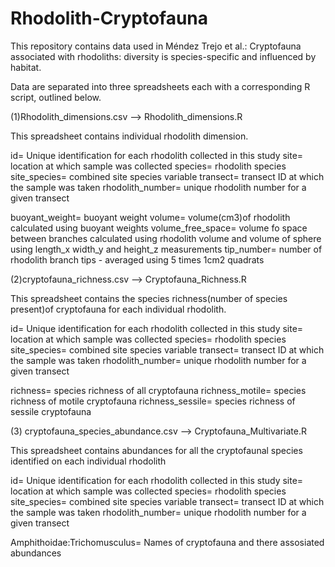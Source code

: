 # Rhodolith-Cryptofauna

This repository contains data used in Méndez Trejo et al.: Cryptofauna associated with rhodoliths: diversity is species-specific and influenced by habitat.

Data are separated into three spreadsheets each with a corresponding R script, outlined below.


(1)Rhodolith_dimensions.csv --> Rhodolith_dimensions.R

This spreadsheet contains individual rhodolith dimension.

id= Unique identification for each rhodolith collected in this study
site= location at which sample was collected
species= rhodolith species
site_species= combined site species variable
transect= transect ID at which the sample was taken
rhodolith_number= unique rhodolith number for a given transect

buoyant_weight= buoyant weight
volume= volume(cm3)of rhodolith calculated using buoyant weights
volume_free_space= volume fo space between branches calculated using rhodolith volume and volume of sphere using length_x width_y and height_z measurements
tip_number= number of rhodolith branch tips - averaged using 5 times 1cm2 quadrats



(2)cryptofauna_richness.csv --> Cryptofauna_Richness.R

This spreadsheet contains the species richness(number of species present)of cryptofauna for each individual rhodolith.

id= Unique identification for each rhodolith collected in this study
site= location at which sample was collected
species= rhodolith species
site_species= combined site species variable
transect= transect ID at which the sample was taken
rhodolith_number= unique rhodolith number for a given transect

richness= species richness of all cryptofauna
richness_motile= species richness of motile cryptofauna
richness_sessile= species richness of sessile cryptofauna


(3) cryptofauna_species_abundance.csv --> Cryptofauna_Multivariate.R

This spreadsheet contains abundances for all the cryptofaunal species identified on each individual rhodolith

id= Unique identification for each rhodolith collected in this study
site= location at which sample was collected
species= rhodolith species
site_species= combined site species variable
transect= transect ID at which the sample was taken
rhodolith_number= unique rhodolith number for a given transect

Amphithoidae:Trichomusculus= Names of cryptofauna and there assosiated abundances

